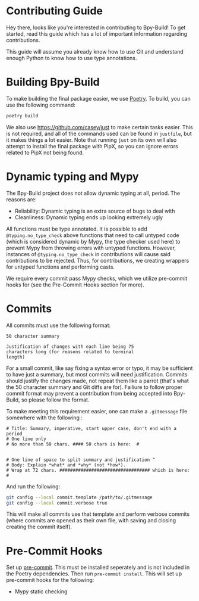 # Contributing Guide
Hey there, looks like you're interested in contributing to Bpy-Build! To get started, read this guide which has a lot of important information regarding contributions.

This guide will assume you already know how to use Git and understand enough Python to know how to use type annotations.

# Building Bpy-Build
To make building the final package easier, we use [Poetry](https://python-poetry.org/). To build, you can use the following command:
```sh
poetry build
```

We also use https://github.com/casey/just to make certain tasks easier. This is not required, and all of the commands used can be found in `justfile`, but it makes things a lot easier. Note that running `just` on its own will also attempt to install the final package with PipX, so you can ignore errors related to PipX not being found.

# Dynamic typing and Mypy 
The Bpy-Build project does not allow dynamic typing at all, period. The reasons are:
- Reliability: Dynamic typing is an extra source of bugs to deal with
- Cleanliness: Dynamic typing ends up looking extremely ugly

All functions must be type annotated. It is possible to add `@typing.no_type_check` above functions that need to call untyped code (which is considered dynamic by Mypy, the type checker used here) to prevent Mypy from throwing errors with untyped functions. However, instances of `@typing.no_type_check` in contributions will cause said contributions to be rejected. Thus, for contributions, we creating wrappers for untyped functions and performing casts.

We require every commit pass Mypy checks, which we utilize pre-commit hooks for (see the Pre-Commit Hooks section for more).

# Commits
All commits must use the following format:
```
50 character summary

Justification of changes with each line being 75
characters long (for reasons related to terminal 
length)
```

For a small commit, like say fixing a syntax error or typo, it may be sufficient to have just a summary, but most commits will need justification. Commits should justify the changes made, not repeat them like a parrot (that's what the 50 character summary and Git diffs are for). Failiure to follow proper commit format may prevent a contribution from being accepted into Bpy-Build, so please follow the format.

To make meeting this requirement easier, one can make a `.gitmessage` file somewhere with the following :
```
# Title: Summary, imperative, start upper case, don't end with a period
# One line only
# No more than 50 chars. #### 50 chars is here:  #


# One line of space to split summary and justification ^
# Body: Explain *what* and *why* (not *how*).
# Wrap at 72 chars. ################################## which is here:  #

```

And run the following:
```sh
git config --local commit.template /path/to/.gitmessage
git config --local commit.verbose true
```

This will make all commits use that template and perform verbose commits (where commits are opened as their own file, with saving and closing creating the commit itself).

# Pre-Commit Hooks
Set up [pre-commit](https://pre-commit.com/). This must be installed seperately and is not included in the Poetry dependencies. Then run `pre-commit install`. This will set up pre-commit hooks for the following:
- Mypy static checking
